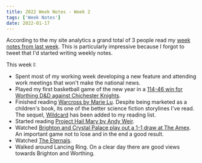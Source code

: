 ```yaml
---
title: 2022 Week Notes - Week 2
tags: ['Week Notes']
date: 2022-01-17
---
```


According to the my site analytics a grand total of 3 people read my [week notes from last week](https://declanbyrd.co.uk/journal/2022/week1/). This is particularly impressive because I forgot to tweet that I'd started writing weekly notes.

This week I:

- Spent most of my working week developing a new feature and attending work meetings that won't make the national news.
- Played my first basketball game of the new year in a [114-46 win for Worthing D&D against Chichester Knights](https://www.basketballsussex.co.uk/match/31514870.html).
- Finished reading [Warcross by Marie Lu](https://www.penguin.co.uk/books/306551/warcross/9780241321447.html). Despite being marketed as a children's book, its one of the better science fiction storylines I've read. The sequel, [Wildcard](https://www.penguin.co.uk/books/308205/wildcard--warcross-2-/9780241342442.html) has been added to my reading list.
- Started reading [Project Hail Mary by Andy Weir](https://www.andyweirauthor.com/books/project-hail-mary-hc).
- Watched [Brighton and Crystal Palace play out a 1-1 draw at The Amex](https://www.brightonandhovealbion.com/news/2447704/dominant-albion-have-to-settle-for-point). An important game not to lose and in the end a good result.
- Watched [The Eternals](https://www.imdb.com/title/tt9032400/).
- Walked around Lancing Ring. On a clear day there are good views towards Brighton and Worthing.
